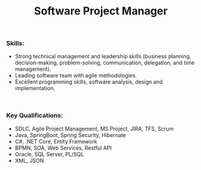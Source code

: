 <h1 align="center"> Software Project Manager </h1>
<br/>

<h3>Skills:</h3>
<ul>
<li>Strong technical management and leadership skills (business planning, decision-making, problem-solving, communication, delegation, and time management).</li>
<li>Leading software team with agile methodologies.</li>
<li>Excellent programming skills, software analysis, design and implementation.</li>
</ul>
<br/>

<h3>Key Qualifications:</h3>
<ul>
<li>SDLC, Agile Project Management, MS Project, JIRA, TFS, Scrum</li>
<li>Java, SpringBoot, Spring Security, Hibernate</li>
<li>C#, .NET Core, Entity Framework</li>
<li>BPMN, SOA, Web Services, Restful API</li> 
<li>Oracle, SQL Server, PL/SQL</li>
<li>XML, JSON</li>
</ul>


<!--
**agulendam/agulendam** is a ✨ _special_ ✨ repository because its `README.md` (this file) appears on your GitHub profile.

Here are some ideas to get you started:

- 🔭 I’m currently working on ...
- 🌱 I’m currently learning ...
- 👯 I’m looking to collaborate on ...
- 🤔 I’m looking for help with ...
- 💬 Ask me about ...
- 📫 How to reach me: ...
- 😄 Pronouns: ...
- ⚡ Fun fact: ...
-->
